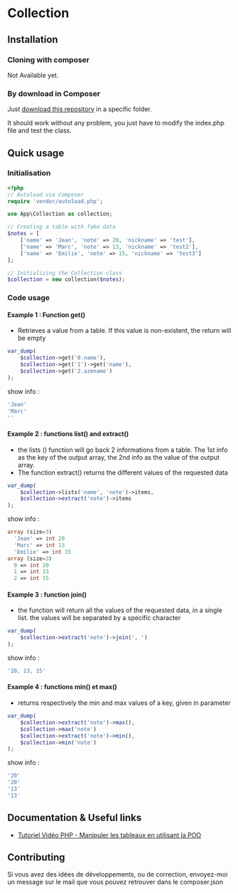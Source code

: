 Collection
=============

## Installation
### Cloning with composer
Not Available yet.

### By download in Composer 
Just [download this repository](https://github.com/Little-sumo-labs/Collection/archive/master.zip) in a specific folder.

It should work without any problem, you just have to modify the index.php file and test the class.

## Quick usage
### Initialisation
```php
<?php
// Autoload via Composer
require 'vendor/autoload.php';

use App\Collection as collection;

// Creating a table with fake data
$notes = [
    ['name' => 'Jean', 'note' => 20, 'nickname' => 'test'],
    ['name' => 'Marc', 'note' => 13, 'nickname' => 'test2'],
    ['name' => 'Emilie', 'note' => 15, 'nickname' => 'test3']
];

// Initializing the Collection class
$collection = new collection($notes);
```

### Code usage
#### Example 1 : Function get()
- Retrieves a value from a table. If this value is non-existent, the return will be empty

```php
var_dump(
    $collection->get('0.name'),
    $collection->get('1')->get('name'),
    $collection->get('2.azename')
);
```
show info :
```php
'Jean'
'Marc'
''
```

#### Example 2 : functions list() and extract()
- the lists () function will go back 2 informations from a table. The 1st info as the key of the output array, the 2nd info as the value of the output array. 
- The function extract() returns the different values of the requested data
```php
var_dump(
    $collection->lists('name', 'note')->items,
    $collection->extract('note')->items
);
```
show info :
```php
array (size=3)
  'Jean' => int 20
  'Marc' => int 13
  'Emilie' => int 15
array (size=3)
  0 => int 20
  1 => int 13
  2 => int 15
```

#### Example 3 : function join()
- the function will return all the values of the requested data, in a single list. the values will be separated by a specific character
```php
var_dump(
    $collection->extract('note')->join(', ')
);
```
show info :
```php
'20, 13, 15'
```

#### Example 4 : functions min() et max()
- returns respectively the min and max values ​​of a key, given in parameter
```php
var_dump(
    $collection->extract('note')->max(),
    $collection->max('note')
    $collection->extract('note')->min(),
    $collection->min('note')
);
```
show info :
```php
'20'
'20'
'13'
'13'
```

## Documentation & Useful links
* [Tutoriel Vidéo PHP - Manipuler les tableaux en utilisant la POO](https://www.grafikart.fr/tutoriels/php/poo-collection-php-523)

## Contributing
Si vous avez des idées de développements, ou de correction, envoyez-moi un message sur le mail que vous pouvez retrouver dans le composer.json 